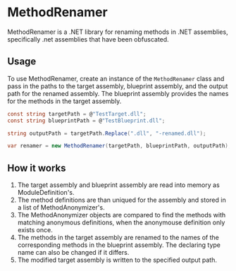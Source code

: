 # MethodRenamer

MethodRenamer is a .NET library for renaming methods in .NET assemblies, specifically .net assemblies that have been obfuscated.

## Usage

To use MethodRenamer, create an instance of the `MethodRenamer` class and pass in the paths to the target assembly, blueprint assembly, and the output path for the renamed assembly. The blueprint assembly provides the names for the methods in the target assembly.

```csharp
const string targetPath = @"TestTarget.dll";
const string blueprintPath = @"TestBlueprint.dll";

string outputPath = targetPath.Replace(".dll", "-renamed.dll");

var renamer = new MethodRenamer(targetPath, blueprintPath, outputPath);
```

## How it works

1. The target assembly and blueprint assembly are read into memory as ModuleDefinition's.
2. The method definitions are than uniqued for the assembly and stored in a list of MethodAnonymizer's.
3. The MethodAnonymizer objects are compared to find the methods with matching anonymous definitions, when the anonymouse definition only exists once.
4. The methods in the target assembly are renamed to the names of the corresponding methods in the blueprint assembly. The declaring type name can also be changed if it differs.
5. The modified target assembly is written to the specified output path.
